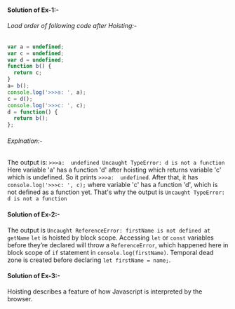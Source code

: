 #### Solution of Ex-1:-
###### Load order of following code after Hoisting:-

```javascript
var a = undefined;
var c = undefined;
var d = undefined;
function b() {
  return c;
}
a= b();
console.log('>>>a: ', a);
c = d();
console.log('>>>c: ', c);
d = function() {
  return b();
};
```
###### Explnation:-
The output is: `>>>a:  undefined
Uncaught TypeError: d is not a function`
Here variable 'a' has a function 'd' after hoisting which returns variable 'c' which is undefined. So it prints `>>>a:  undefined`. After that, it has `console.log('>>>c: ', c);` where variable 'c' has a function 'd', which is not defined as a function yet. That's why the output is `Uncaught TypeError: d is not a function`

#### Solution of Ex-2:-
The output is `Uncaught ReferenceError: firstName is not defined at getName`
`let` is hoisted by block scope. Accessing `let` or `const` variables before they’re declared will throw a `ReferenceError`, which happened here in block scope of `if` statement in `console.log(firstName)`. Temporal dead zone is created before declaring `let firstName = name;`.

#### Solution of Ex-3:-
Hoisting describes a feature of how Javascript is interpreted by the browser. 
